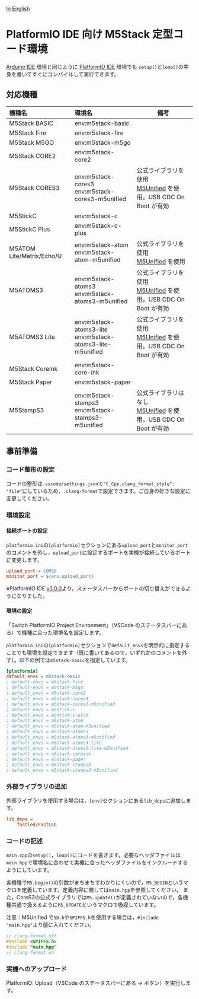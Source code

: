[In English](README_en_US.md)

# PlatformIO IDE 向け M5Stack 定型コード環境

[Arduino IDE](https://www.arduino.cc/en/software) 環境と同じように [PlatformIO IDE](https://platformio.org/platformio-ide) 環境でも `setup()`と`loop()`の中身を書いてすぐにコンパイルして実行できます。

## 対応機種

| 機種名                    | 環境名                                                         | 備考                                                                                                     |
| :------------------------ | :------------------------------------------------------------- | -------------------------------------------------------------------------------------------------------- |
| M5Stack BASIC             | env:m5stack-basic                                              |                                                                                                          |
| M5Stack Fire              | env:m5stack-fire                                               |                                                                                                          |
| M5Stack M5GO              | env:m5stack-m5go                                               |                                                                                                          |
| M5Stack CORE2             | env:m5stack-core2                                              |                                                                                                          |
| M5Stack CORES3            | env:m5stack-cores3 <br> env:m5stack-cores3-m5unified           | 公式ライブラリを使用<br>[M5Unified](https://github.com/m5stack/M5Unified) を使用。USB CDC On Boot が有効 |
| M5StickC                  | env:m5stack-c                                                  |                                                                                                          |
| M5StickC Plus             | env:m5stack-c-plus                                             |                                                                                                          |
| M5ATOM Lite/Matrix/Echo/U | env:m5stack-atom <br> env:m5stack-atom-m5unified               | 公式ライブラリを使用<br>[M5Unified](https://github.com/m5stack/M5Unified) を使用                         |
| M5ATOMS3                  | env:m5stack-atoms3 <br> env:m5stack-atoms3-m5unified           | 公式ライブラリを使用<br>[M5Unified](https://github.com/m5stack/M5Unified) を使用。USB CDC On Boot が有効 |
| M5ATOMS3 Lite             | env:m5stack-atoms3-lite <br> env:m5stack-atoms3-lite-m5unified | 公式ライブラリを使用<br>[M5Unified](https://github.com/m5stack/M5Unified) を使用。USB CDC On Boot が有効 |
| M5Stack CoreInk           | env:m5stack-core-ink                                           |                                                                                                          |
| M5Stack Paper             | env:m5stack-paper                                              |                                                                                                          |
| M5StampS3                 | env:m5stack-stamps3 <br> env:m5stack-stamps3-m5unified         | 公式ライブラリはなし<br>[M5Unified](https://github.com/m5stack/M5Unified) を使用。USB CDC On Boot が有効 |

## 事前準備

### コード整形の設定

コードの整形は`.vscode/settings.json`で`"C_Cpp.clang_format_style": "file"`にしているため，`.clang-format`で設定できます。ご自身の好きな設定に変更してください。

### 環境設定

#### 接続ポートの設定

`platformio.ini`の`[platformio]`セクションにある`upload_port`と`monitor_port`のコメントを外し，`upload_port`に設定するポートを実機が接続しているポートに変更します。

```platformio.ini
upload_port = COM16
monitor_port = ${env.upload_port}
```

※PlatformIO IDE [v3.0.0](https://github.com/platformio/platformio-vscode-ide/releases/tag/v3.0.0)より，ステータスバーからポートの切り替えができるようになりました。

#### 環境の設定

「Switch PlatformIO Project Environment」（VSCode のステータスバーにある）で機種に合った環境名を設定します。

`platformio.ini`の`[platformio]`セクションで`default_envs`を明示的に指定することでも環境を設定できます（既に書いてあるので，いずれかのコメントを外す）。以下の例では`m5stack-basic`を指定しています。

```platformio.ini
[platformio]
default_envs = m5stack-basic
; default-envs = m5stack-fire
; default-envs = m5stack-m5go
; default_envs = m5stack-core2
; default_envs = m5stack-cores3
; default_envs = m5stack-cores3-m5unified
; default_envs = m5stick-c
; default_envs = m5stick-c-plus
; default_envs = m5stack-atom
; default_envs = m5stack-atom-m5unified
; default_envs = m5stack-atoms3
; default_envs = m5stack-atoms3-m5unified
; default_envs = m5stack-atoms3-lite
; default_envs = m5stack-atoms3-lite-m5unified
; default_envs = m5stack-coreink
; default_envs = m5stack-paper
; default_envs = m5stack-stamps3
; default_envs = m5stack-stamps3-m5unified
```

### 外部ライブラリの追加

外部ライブラリを使用する場合は，`[env]`セクションにある`lib_deps`に追加します。

```ini
lib_deps =
    fastled/FastLED
```

### コードの記述

`main.cpp`の`setup()`，`loop()`にコードを書きます。必要なヘッダファイルは`main.hpp`で環境名に合わせて実機に合ったヘッダファイルをインクルードするようにしています。

各機種で`M5.begin()`の引数がまちまちでわかりにくいので，`M5_BEGIN`というマクロを定義しています。定義内容に関しては`main.hpp`を参照してください。
また，CoreS3の公式ライブラリでは`M5.update()`が定義されていないので，各機種共通で扱えるように`M5_UPDATE`というマクロで吸収しています。

注意：M5Unified で`SD.h`や`SPIFFS.h`を使用する場合は，`#include "main.hpp"`より前に入れてください。

```c++
// clang-format off
#include <SPIFFS.h>
#include "main.hpp"
// clang-format on
```

### 実機へのアップロード

PlatformIO: Upload（VSCode のステータスバーにある → ボタン）を実行します。
